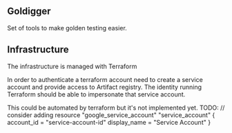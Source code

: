 ## Goldigger
Set of tools to make golden testing easier.


## Infrastructure
The infrastructure is managed with Terraform

In order to authenticate a terraform account need to create a service account and provide access to Artifact registry. The identity running Terraform should be able to impersonate that service account.

This could be automated by terraform but it's not implemented yet.
TODO:
//
consider adding
resource "google_service_account" "service_account" {
  account_id   = "service-account-id"
  display_name = "Service Account"
}
